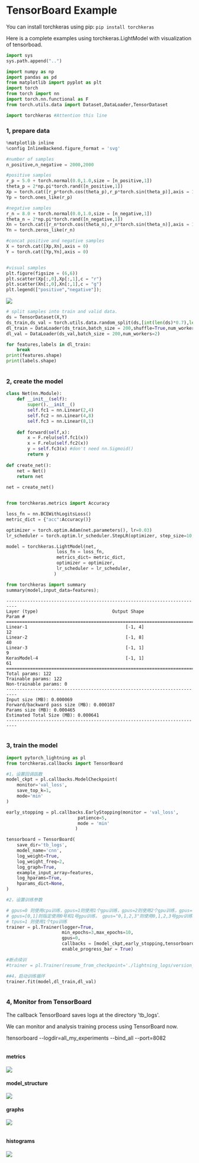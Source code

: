 # TensorBoard Example


You can install torchkeras using pip:
`pip install torchkeras`

Here is a complete examples using torchkeras.LightModel  with visualization of tensorboad.



```python
import sys 
sys.path.append("..")
```

```python
import numpy as np 
import pandas as pd 
from matplotlib import pyplot as plt
import torch
from torch import nn
import torch.nn.functional as F
from torch.utils.data import Dataset,DataLoader,TensorDataset

import torchkeras #Attention this line 


```

### 1, prepare data 

```python
%matplotlib inline
%config InlineBackend.figure_format = 'svg'

#number of samples
n_positive,n_negative = 2000,2000

#positive samples
r_p = 5.0 + torch.normal(0.0,1.0,size = [n_positive,1]) 
theta_p = 2*np.pi*torch.rand([n_positive,1])
Xp = torch.cat([r_p*torch.cos(theta_p),r_p*torch.sin(theta_p)],axis = 1)
Yp = torch.ones_like(r_p)

#negative samples
r_n = 8.0 + torch.normal(0.0,1.0,size = [n_negative,1]) 
theta_n = 2*np.pi*torch.rand([n_negative,1])
Xn = torch.cat([r_n*torch.cos(theta_n),r_n*torch.sin(theta_n)],axis = 1)
Yn = torch.zeros_like(r_n)

#concat positive and negative samples
X = torch.cat([Xp,Xn],axis = 0)
Y = torch.cat([Yp,Yn],axis = 0)


#visual samples
plt.figure(figsize = (6,6))
plt.scatter(Xp[:,0],Xp[:,1],c = "r")
plt.scatter(Xn[:,0],Xn[:,1],c = "g")
plt.legend(["positive","negative"]);

```

![](./data/input_data.png)

```python
# split samples into train and valid data.
ds = TensorDataset(X,Y)
ds_train,ds_val = torch.utils.data.random_split(ds,[int(len(ds)*0.7),len(ds)-int(len(ds)*0.7)])
dl_train = DataLoader(ds_train,batch_size = 200,shuffle=True,num_workers=2)
dl_val = DataLoader(ds_val,batch_size = 200,num_workers=2)

```

```python
for features,labels in dl_train:
    break
print(features.shape)
print(labels.shape)

```

```python

```

### 2, create the  model

```python
class Net(nn.Module):  
    def __init__(self):
        super().__init__()
        self.fc1 = nn.Linear(2,4)
        self.fc2 = nn.Linear(4,8) 
        self.fc3 = nn.Linear(8,1)
        
    def forward(self,x):
        x = F.relu(self.fc1(x))
        x = F.relu(self.fc2(x))
        y = self.fc3(x) #don't need nn.Sigmoid()
        return y
    
def create_net():
    net = Net()
    return net 
        
net = create_net() 


```

```python

```

```python
from torchkeras.metrics import Accuracy 

loss_fn = nn.BCEWithLogitsLoss()
metric_dict = {"acc":Accuracy()}

optimizer = torch.optim.Adam(net.parameters(), lr=0.03)
lr_scheduler = torch.optim.lr_scheduler.StepLR(optimizer, step_size=10, gamma=0.0001)

model = torchkeras.LightModel(net,
                   loss_fn = loss_fn,
                   metrics_dict= metric_dict,
                   optimizer = optimizer,
                   lr_scheduler = lr_scheduler,
                  )       

from torchkeras import summary
summary(model,input_data=features);

```

```
--------------------------------------------------------------------------
Layer (type)                            Output Shape              Param #
==========================================================================
Linear-1                                     [-1, 4]                   12
Linear-2                                     [-1, 8]                   40
Linear-3                                     [-1, 1]                    9
KerasModel-4                                 [-1, 1]                   61
==========================================================================
Total params: 122
Trainable params: 122
Non-trainable params: 0
--------------------------------------------------------------------------
Input size (MB): 0.000069
Forward/backward pass size (MB): 0.000107
Params size (MB): 0.000465
Estimated Total Size (MB): 0.000641
--------------------------------------------------------------------------

```

```python

```

### 3, train the model

```python
import pytorch_lightning as pl  
from torchkeras.callbacks import TensorBoard
```

```python
#1，设置回调函数
model_ckpt = pl.callbacks.ModelCheckpoint(
    monitor='val_loss',
    save_top_k=1,
    mode='min'
)

early_stopping = pl.callbacks.EarlyStopping(monitor = 'val_loss',
                           patience=5,
                           mode = 'min'
                          )

tensorboard = TensorBoard(
    save_dir='tb_logs',
    model_name='cnn',
    log_weight=True,
    log_weight_freq=2,
    log_graph=True,
    example_input_array=features,
    log_hparams=True,
    hparams_dict=None,
)

#2，设置训练参数

# gpus=0 则使用cpu训练，gpus=1则使用1个gpu训练，gpus=2则使用2个gpu训练，gpus=-1则使用所有gpu训练，
# gpus=[0,1]则指定使用0号和1号gpu训练， gpus="0,1,2,3"则使用0,1,2,3号gpu训练
# tpus=1 则使用1个tpu训练
trainer = pl.Trainer(logger=True,
                     min_epochs=3,max_epochs=10,
                     gpus=0,
                     callbacks = [model_ckpt,early_stopping,tensorboard],
                     enable_progress_bar = True) 

#断点续训
#trainer = pl.Trainer(resume_from_checkpoint='./lightning_logs/version_31/checkpoints/epoch=02-val_loss=0.05.ckpt')

##4，启动训练循环
trainer.fit(model,dl_train,dl_val)
```

```python

```

### 4, Monitor from TensorBoard



The callback TensorBoard saves logs at the directory  'tb_logs'.

We can monitor and analysis training process using TensorBoard now.


!tensorboard --logdir=all_my_experiments --bind_all --port=8082

```python

```

#### metrics

![](https://tva1.sinaimg.cn/large/e6c9d24egy1h412vlgpqdj20n40cmaaf.jpg)


#### model_structure
![](https://tva1.sinaimg.cn/large/e6c9d24egy1h412veplwxj20m809gwfb.jpg)


#### graphs

![](https://tva1.sinaimg.cn/large/e6c9d24egy1h4130c9g6lj20d90dd0st.jpg)

```python

```

#### histograms 

![](https://tva1.sinaimg.cn/large/e6c9d24egy1h4132au1scj20e709xjri.jpg) 
